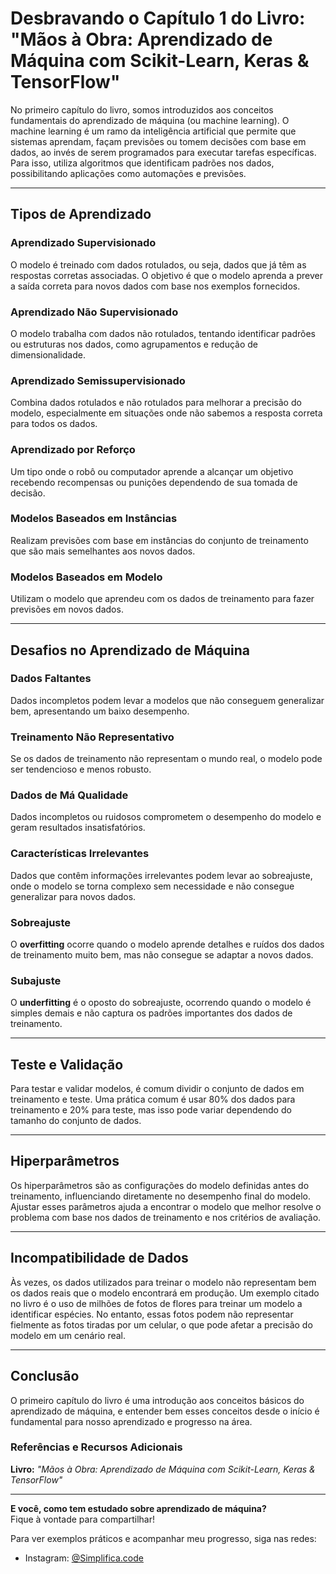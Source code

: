 # Desbravando o Capítulo 1 do Livro: "Mãos à Obra: Aprendizado de Máquina com Scikit-Learn, Keras & TensorFlow"

No primeiro capítulo do livro, somos introduzidos aos conceitos fundamentais do aprendizado de máquina (ou machine learning). O machine learning é um ramo da inteligência artificial que permite que sistemas aprendam, façam previsões ou tomem decisões com base em dados, ao invés de serem programados para executar tarefas específicas. Para isso, utiliza algoritmos que identificam padrões nos dados, possibilitando aplicações como automações e previsões.

---

## Tipos de Aprendizado

### Aprendizado Supervisionado
O modelo é treinado com dados rotulados, ou seja, dados que já têm as respostas corretas associadas. O objetivo é que o modelo aprenda a prever a saída correta para novos dados com base nos exemplos fornecidos.

### Aprendizado Não Supervisionado
O modelo trabalha com dados não rotulados, tentando identificar padrões ou estruturas nos dados, como agrupamentos e redução de dimensionalidade.

### Aprendizado Semissupervisionado
Combina dados rotulados e não rotulados para melhorar a precisão do modelo, especialmente em situações onde não sabemos a resposta correta para todos os dados.

### Aprendizado por Reforço
Um tipo onde o robô ou computador aprende a alcançar um objetivo recebendo recompensas ou punições dependendo de sua tomada de decisão.

### Modelos Baseados em Instâncias
Realizam previsões com base em instâncias do conjunto de treinamento que são mais semelhantes aos novos dados.

### Modelos Baseados em Modelo
Utilizam o modelo que aprendeu com os dados de treinamento para fazer previsões em novos dados.

---

## Desafios no Aprendizado de Máquina

### Dados Faltantes
Dados incompletos podem levar a modelos que não conseguem generalizar bem, apresentando um baixo desempenho.

### Treinamento Não Representativo
Se os dados de treinamento não representam o mundo real, o modelo pode ser tendencioso e menos robusto.

### Dados de Má Qualidade
Dados incompletos ou ruidosos comprometem o desempenho do modelo e geram resultados insatisfatórios.

### Características Irrelevantes
Dados que contêm informações irrelevantes podem levar ao sobreajuste, onde o modelo se torna complexo sem necessidade e não consegue generalizar para novos dados.

### Sobreajuste
O **overfitting** ocorre quando o modelo aprende detalhes e ruídos dos dados de treinamento muito bem, mas não consegue se adaptar a novos dados.

### Subajuste
O **underfitting** é o oposto do sobreajuste, ocorrendo quando o modelo é simples demais e não captura os padrões importantes dos dados de treinamento.

---

## Teste e Validação

Para testar e validar modelos, é comum dividir o conjunto de dados em treinamento e teste. Uma prática comum é usar 80% dos dados para treinamento e 20% para teste, mas isso pode variar dependendo do tamanho do conjunto de dados.

---

## Hiperparâmetros

Os hiperparâmetros são as configurações do modelo definidas antes do treinamento, influenciando diretamente no desempenho final do modelo. Ajustar esses parâmetros ajuda a encontrar o modelo que melhor resolve o problema com base nos dados de treinamento e nos critérios de avaliação.

---

## Incompatibilidade de Dados

Às vezes, os dados utilizados para treinar o modelo não representam bem os dados reais que o modelo encontrará em produção. Um exemplo citado no livro é o uso de milhões de fotos de flores para treinar um modelo a identificar espécies. No entanto, essas fotos podem não representar fielmente as fotos tiradas por um celular, o que pode afetar a precisão do modelo em um cenário real.

---

## Conclusão

O primeiro capítulo do livro é uma introdução aos conceitos básicos do aprendizado de máquina, e entender bem esses conceitos desde o início é fundamental para nosso aprendizado e progresso na área.

### Referências e Recursos Adicionais
**Livro:** *"Mãos à Obra: Aprendizado de Máquina com Scikit-Learn, Keras & TensorFlow"*

---

**E você, como tem estudado sobre aprendizado de máquina?**  
Fique à vontade para compartilhar!

Para ver exemplos práticos e acompanhar meu progresso, siga nas redes:

- Instagram: [@Simplifica.code](https://www.instagram.com/simplifica.code)
